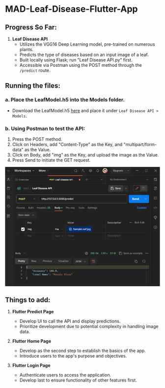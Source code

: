 # MAD-Leaf-Disease-Flutter-App

## Progress So Far:

1. **Leaf Disease API**
   - Utilizes the VGG16 Deep Learning model, pre-trained on numerous plants.
   - Predicts the type of diseases based on an input image of a leaf.
   - Built locally using Flask; run "Leaf Disease API.py" first.
   - Accessible via Postman using the POST method through the `/predict` route.

## Running the files:

### a. Place the LeafModel.h5 into the Models folder.
   - Download the LeafModel.h5 [here](https://drive.google.com/file/d/1n6spyS4-AnUtszy1_JwU09VcoJ0VNTOT/view?usp=sharing) and place it under `Leaf Disease API > Models`.

### b. Using Postman to test the API:
   1. Press the POST method.
   2. Click on Headers, add "Content-Type" as the Key, and "multipart/form-data" as the Value.
   3. Click on Body, add "img" as the Key, and upload the image as the Value.
   4. Press Send to initiate the GET request.

![Screenshot - Postman Test](/Screenshot%20-%20Postman%20Test.png)

## Things to add:

1. **Flutter Predict Page**
   - Develop UI to call the API and display predictions.
   - Prioritize development due to potential complexity in handling image data.

2. **Flutter Home Page**
   - Develop as the second step to establish the basics of the app.
   - Introduce users to the app's purpose and objectives.

3. **Flutter Login Page**
   - Authenticate users to access the application.
   - Develop last to ensure functionality of other features first.
